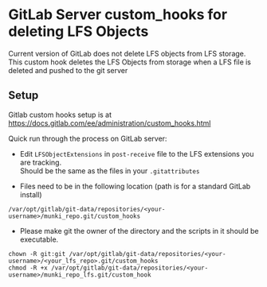 # GitLab Server custom_hooks for deleting LFS Objects

Current version of GitLab does not delete LFS objects from LFS storage.
This custom hook deletes the LFS Objects from storage when a LFS file is deleted and pushed to the git server

## Setup

Gitlab custom hooks setup is at https://docs.gitlab.com/ee/administration/custom_hooks.html

Quick run through the process on GitLab server:

* Edit `LFSObjectExtensions` in `post-receive` file to the LFS extensions you are tracking. <br/>Should be the same as the files in your `.gitattributes`

* Files need to be in the following location (path is for a standard GitLab install)

```
/var/opt/gitlab/git-data/repositories/<your-username>/munki_repo.git/custom_hooks
```

* Please make git the owner of the directory and the scripts in it should be executable.

```
chown -R git:git /var/opt/gitlab/git-data/repositories/<your-username>/<your_lfs_repo>.git/custom_hooks
chmod -R +x /var/opt/gitlab/git-data/repositories/<your-username>/munki_repo_lfs.git/custom_hook
```
